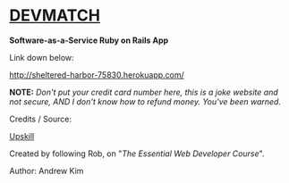 # [DEVMATCH](http://sheltered-harbor-75830.herokuapp.com/)
**Software-as-a-Service Ruby on Rails App**

Link down below:

http://sheltered-harbor-75830.herokuapp.com/

**NOTE:** *Don't put your credit card number here, this is a joke website and not secure, AND I don't know how to refund money. You've been warned.*

Credits / Source:

[Upskill](http://upskillcourses.com) 

Created by following Rob, on "*The Essential Web Developer Course*".

Author: Andrew Kim
